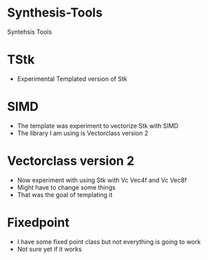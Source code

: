# Synthesis-Tools
Syntehsis Tools

# TStk
* Experimental Templated version of Stk

# SIMD
* The template was experiment to vectorize Stk with SIMD
* The library I am using is Vectorclass version 2

# Vectorclass version 2
* Now experiment with using Stk with Vc Vec4f and Vc Vec8f
* Might have to change some things 
* That was the goal of templating it 

# Fixedpoint
* I have some fixed point class but not everything is going to work
* Not sure yet if it works
